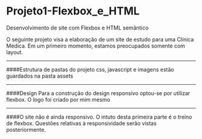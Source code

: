 # Projeto1-Flexbox_e_HTML
Desenvolvimento de site com Flexbox e HTML semântico

O seguinte projeto visa a elaboração de um site de estudo para uma Clínica Médica.
Em um primeiro momento, estamos preocupados somente com layout.


--------------------------------------
####Estrutura de pastas do projeto
css, javascript e imagens estão guardados na pasta assets

--------------------------------------
####Design
Para a construção do design responsivo optou-se por utilizar flexbox. 
O logo foi criado por mim mesmo 

--------------------------------------
####O site não é ainda responsivo. 
O intuto desta primeira parte é o treino de flexbox. Questões relativas à responsividade serão vistas posteriormente.